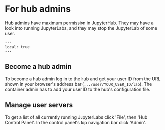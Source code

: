 # For hub admins 

Hub admins have maximum permission in JupyterHub.
They may have a look into running JupyterLabs, and they may stop the JupyterLab of some user.

```{contents}
---
local: true
---
```

## Become a hub admin

To become a hub admin log in to the hub and get your user ID from the URL shown in your browser's address bar (`.../user/YOUR_USER_ID/lab`).
The container admin has to add your user ID to the hub's configuration file.

## Manage user servers

To get a list of all currently running JupyterLabs click 'File', then 'Hub Control Panel'.
In the control panel's top navigation bar click 'Admin'.

